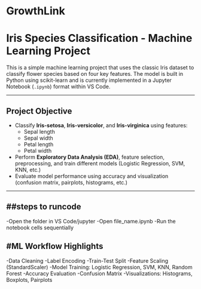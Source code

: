 # GrowthLink
#  Iris Species Classification - Machine Learning Project

This is a simple machine learning project that uses the classic Iris dataset to classify flower species based on four key features. The model is built in Python using scikit-learn and is currently implemented in a Jupyter Notebook (`.ipynb`) format within VS Code.

---

## Project Objective

- Classify **Iris-setosa**, **Iris-versicolor**, and **Iris-virginica** using features:
  - Sepal length
  - Sepal width
  - Petal length
  - Petal width
- Perform **Exploratory Data Analysis (EDA)**, feature selection, preprocessing, and train different models (Logistic Regression, SVM, KNN, etc.)
- Evaluate model performance using accuracy and visualization (confusion matrix, pairplots, histograms, etc.)

---
##steps to runcode
---
 -Open the folder in VS Code/jupyter
 -Open file_name.ipynb
 -Run the notebook cells sequentially

#ML Workflow Highlights
---
-Data Cleaning
-Label Encoding
-Train-Test Split
-Feature Scaling (StandardScaler)
-Model Training: Logistic Regression, SVM, KNN, Random Forest
-Accuracy Evaluation
-Confusion Matrix
-Visualizations: Histograms, Boxplots, Pairplots

